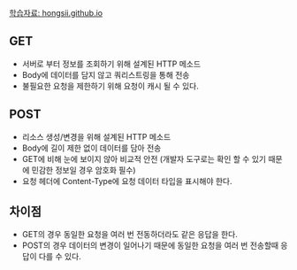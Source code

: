 [학습자료: hongsii.github.io](https://hongsii.github.io/2017/08/02/what-is-the-difference-get-and-post/)

## GET
- 서버로 부터 정보를 조회하기 위해 설계된 HTTP 메소드
- Body에 데이터를 담지 않고 쿼리스트링을 통해 전송
- 불필요한 요청을 제한하기 위해 요청이 캐시 될 수 있다.

## POST
- 리소스 생성/변경을 위해 설계된 HTTP 메소드
- Body에 길이 제한 없이 데이터를 담아 전송
- GET에 비해 눈에 보이지 않아 비교적 안전
  (개발자 도구로는 확인 할 수 있기 때문에 민감한 정보일 경우 암호화 필수)
- 요청 헤더에 Content-Type에 요청 데이터 타입을 표시해야 한다.


## 차이점
- GET의 경우 동일한 요청을 여러 번 전동하더라도 같은 응답을 한다.
- POST의 경우 데이터의 변경이 일어나기 때문에 동일한 요청을 여러 번 전송할때 응답이 다를 수 있다.